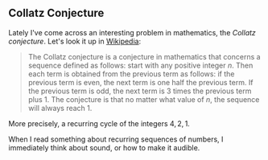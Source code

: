 ## Collatz Conjecture

Lately I've come across an interesting problem in mathematics, the _Collatz conjecture_. Let's look it up in [Wikipedia](https://en.wikipedia.org/wiki/Collatz_conjecture):

> The Collatz conjecture is a conjecture in mathematics that concerns a sequence defined as follows: start with any positive integer $n$. Then each term is obtained from the previous term as follows: if the previous term is even, the next term is one half the previous term. If the previous term is odd, the next term is 3 times the previous term plus 1. The conjecture is that no matter what value of $n$, the sequence will always reach 1.

More precisely, a recurring cycle of the integers $4, 2, 1$.

When I read something about recurring sequences of numbers, I immediately think about sound, or how to make it audible. 

